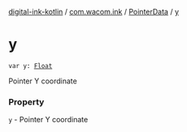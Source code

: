 [digital-ink-kotlin](../../index.md) / [com.wacom.ink](../index.md) / [PointerData](index.md) / [y](./y.md)

# y

`var y: `[`Float`](https://kotlinlang.org/api/latest/jvm/stdlib/kotlin/-float/index.html)

Pointer Y coordinate

### Property

`y` - Pointer Y coordinate